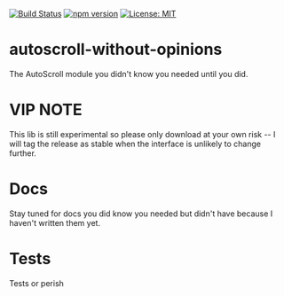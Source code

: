 [![Build Status](https://travis-ci.com/sarahjschultz/autoscroll-without-opinions.svg?branch=master)](https://travis-ci.com/sarahjschultz/autoscroll-without-opinions)
[![npm version](https://badge.fury.io/js/autoscroll-without-opinions.svg)](https://badge.fury.io/js/autoscroll-without-opinions)
[![License: MIT](https://img.shields.io/badge/License-MIT-yellow.svg)](https://opensource.org/licenses/MIT)



# autoscroll-without-opinions
The AutoScroll module you didn't know you needed until you did.

# VIP NOTE
This lib is still experimental so please only download at your own risk -- I will tag the release as stable when the interface is unlikely to change further.

# Docs
Stay tuned for docs you did know you needed but didn't have because I haven't written them yet.

# Tests
Tests or perish <no but I also need to check these in>
